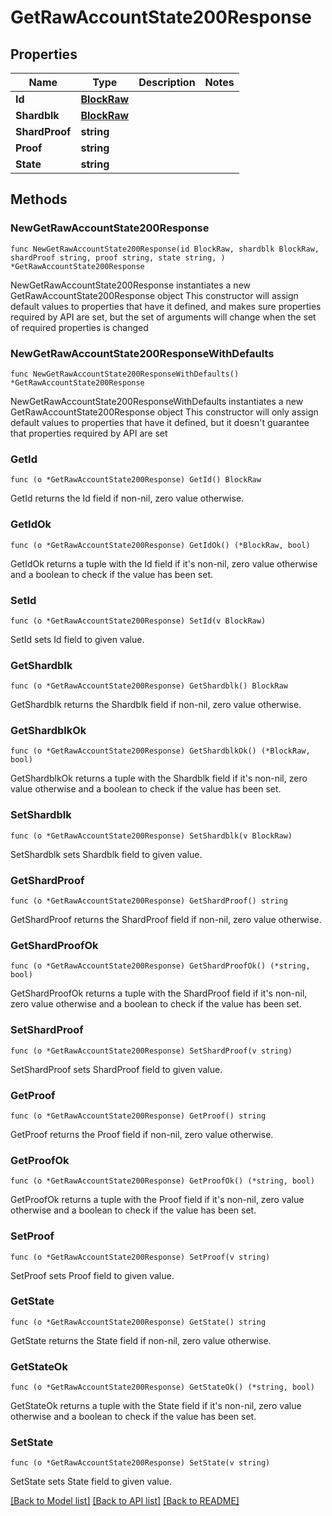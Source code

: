 # GetRawAccountState200Response

## Properties

Name | Type | Description | Notes
------------ | ------------- | ------------- | -------------
**Id** | [**BlockRaw**](BlockRaw.md) |  | 
**Shardblk** | [**BlockRaw**](BlockRaw.md) |  | 
**ShardProof** | **string** |  | 
**Proof** | **string** |  | 
**State** | **string** |  | 

## Methods

### NewGetRawAccountState200Response

`func NewGetRawAccountState200Response(id BlockRaw, shardblk BlockRaw, shardProof string, proof string, state string, ) *GetRawAccountState200Response`

NewGetRawAccountState200Response instantiates a new GetRawAccountState200Response object
This constructor will assign default values to properties that have it defined,
and makes sure properties required by API are set, but the set of arguments
will change when the set of required properties is changed

### NewGetRawAccountState200ResponseWithDefaults

`func NewGetRawAccountState200ResponseWithDefaults() *GetRawAccountState200Response`

NewGetRawAccountState200ResponseWithDefaults instantiates a new GetRawAccountState200Response object
This constructor will only assign default values to properties that have it defined,
but it doesn't guarantee that properties required by API are set

### GetId

`func (o *GetRawAccountState200Response) GetId() BlockRaw`

GetId returns the Id field if non-nil, zero value otherwise.

### GetIdOk

`func (o *GetRawAccountState200Response) GetIdOk() (*BlockRaw, bool)`

GetIdOk returns a tuple with the Id field if it's non-nil, zero value otherwise
and a boolean to check if the value has been set.

### SetId

`func (o *GetRawAccountState200Response) SetId(v BlockRaw)`

SetId sets Id field to given value.


### GetShardblk

`func (o *GetRawAccountState200Response) GetShardblk() BlockRaw`

GetShardblk returns the Shardblk field if non-nil, zero value otherwise.

### GetShardblkOk

`func (o *GetRawAccountState200Response) GetShardblkOk() (*BlockRaw, bool)`

GetShardblkOk returns a tuple with the Shardblk field if it's non-nil, zero value otherwise
and a boolean to check if the value has been set.

### SetShardblk

`func (o *GetRawAccountState200Response) SetShardblk(v BlockRaw)`

SetShardblk sets Shardblk field to given value.


### GetShardProof

`func (o *GetRawAccountState200Response) GetShardProof() string`

GetShardProof returns the ShardProof field if non-nil, zero value otherwise.

### GetShardProofOk

`func (o *GetRawAccountState200Response) GetShardProofOk() (*string, bool)`

GetShardProofOk returns a tuple with the ShardProof field if it's non-nil, zero value otherwise
and a boolean to check if the value has been set.

### SetShardProof

`func (o *GetRawAccountState200Response) SetShardProof(v string)`

SetShardProof sets ShardProof field to given value.


### GetProof

`func (o *GetRawAccountState200Response) GetProof() string`

GetProof returns the Proof field if non-nil, zero value otherwise.

### GetProofOk

`func (o *GetRawAccountState200Response) GetProofOk() (*string, bool)`

GetProofOk returns a tuple with the Proof field if it's non-nil, zero value otherwise
and a boolean to check if the value has been set.

### SetProof

`func (o *GetRawAccountState200Response) SetProof(v string)`

SetProof sets Proof field to given value.


### GetState

`func (o *GetRawAccountState200Response) GetState() string`

GetState returns the State field if non-nil, zero value otherwise.

### GetStateOk

`func (o *GetRawAccountState200Response) GetStateOk() (*string, bool)`

GetStateOk returns a tuple with the State field if it's non-nil, zero value otherwise
and a boolean to check if the value has been set.

### SetState

`func (o *GetRawAccountState200Response) SetState(v string)`

SetState sets State field to given value.



[[Back to Model list]](../README.md#documentation-for-models) [[Back to API list]](../README.md#documentation-for-api-endpoints) [[Back to README]](../README.md)


